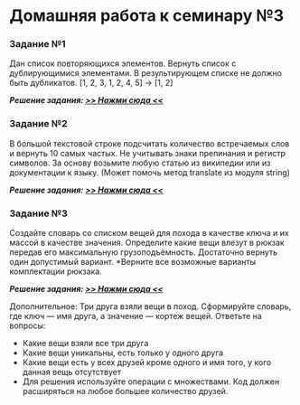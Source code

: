 # Домашняя работа к семинару №3

### Задание №1
Дан список повторяющихся элементов. Вернуть список с дублирующимися элементами. В результирующем списке не должно быть 
дубликатов. [1, 2, 3, 1, 2, 4, 5] -> [1, 2]

***Решение задания: [>> Нажми сюда <<](task_1.py)***

### Задание №2
В большой текстовой строке подсчитать количество встречаемых слов и вернуть 10 самых частых. Не учитывать знаки 
препинания и регистр символов. За основу возьмите любую статью из википедии или из документации к языку.
(Может помочь метод translate из модуля string)

***Решение задания: [>> Нажми сюда <<](task_2.py)***
   
### Задание №3
Создайте словарь со списком вещей для похода в качестве ключа и их массой в качестве значения. Определите какие вещи 
влезут в рюкзак передав его максимальную грузоподъёмность. Достаточно вернуть один допустимый вариант. 
*Верните все возможные варианты комплектации рюкзака.

***Решение задания: [>> Нажми сюда <<](task_3.py)***

Дополнительное:
Три друга взяли вещи в поход. Сформируйте словарь, где ключ — имя друга, а значение — кортеж вещей. Ответьте на вопросы:
* Какие вещи взяли все три друга
* Какие вещи уникальны, есть только у одного друга
* Какие вещи есть у всех друзей кроме одного и имя того, у кого данная вещь отсутствует
* Для решения используйте операции с множествами.
Код должен расширяться на любое большее количество друзей.
